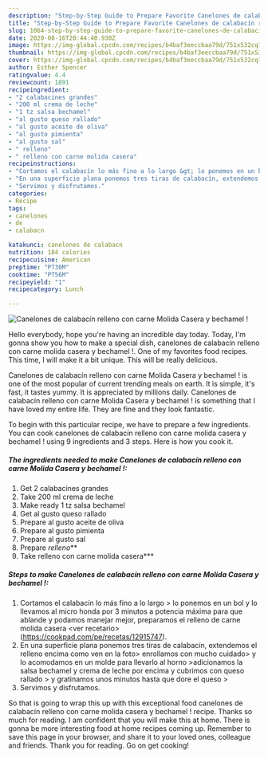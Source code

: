 ```yaml
---
description: "Step-by-Step Guide to Prepare Favorite Canelones de calabacín relleno con carne Molida Casera y bechamel !"
title: "Step-by-Step Guide to Prepare Favorite Canelones de calabacín relleno con carne Molida Casera y bechamel !"
slug: 1064-step-by-step-guide-to-prepare-favorite-canelones-de-calabacin-relleno-con-carne-molida-casera-y-bechamel
date: 2020-08-16T20:44:40.930Z
image: https://img-global.cpcdn.com/recipes/b4baf3eeccbaa79d/751x532cq70/canelones-de-calabacin-relleno-con-carne-molida-casera-y-bechamel-foto-principal.jpg
thumbnail: https://img-global.cpcdn.com/recipes/b4baf3eeccbaa79d/751x532cq70/canelones-de-calabacin-relleno-con-carne-molida-casera-y-bechamel-foto-principal.jpg
cover: https://img-global.cpcdn.com/recipes/b4baf3eeccbaa79d/751x532cq70/canelones-de-calabacin-relleno-con-carne-molida-casera-y-bechamel-foto-principal.jpg
author: Esther Spencer
ratingvalue: 4.4
reviewcount: 1891
recipeingredient:
- "2 calabacines grandes"
- "200 ml crema de leche"
- "1 tz salsa bechamel"
- "al gusto queso rallado"
- "al gusto aceite de oliva"
- "al gusto pimienta"
- "al gusto sal"
- " relleno"
- " relleno con carne molida casera"
recipeinstructions:
- "Cortamos el calabacín lo más fino a lo largo &gt; lo ponemos en un bol y lo llevamos al micro honda por 3 minutos a potencia máxima para que ablande y podamos manejar mejor, preparamos el relleno de carne molida casera &lt;ver recetario&gt;(https://cookpad.com/pe/recetas/12915747)."
- "En una superficie plana ponemos tres tiras de calabacín, extendemos el relleno encima como ven en la foto&gt; enrollamos con mucho cuidado&gt; y lo acomodamos en un molde para llevarlo al horno &gt;adicionamos la salsa bechamel y crema de leche por encima y cubrimos con queso rallado &gt; y gratinamos unos minutos hasta que dore el queso &gt;"
- "Servimos y disfrutamos."
categories:
- Recipe
tags:
- canelones
- de
- calabacn

katakunci: canelones de calabacn 
nutrition: 184 calories
recipecuisine: American
preptime: "PT30M"
cooktime: "PT56M"
recipeyield: "1"
recipecategory: Lunch

---
```



![Canelones de calabacín relleno con carne Molida Casera y bechamel !](https://img-global.cpcdn.com/recipes/b4baf3eeccbaa79d/751x532cq70/canelones-de-calabacin-relleno-con-carne-molida-casera-y-bechamel-foto-principal.jpg)

Hello everybody, hope you're having an incredible day today. Today, I'm gonna show you how to make a special dish, canelones de calabacín relleno con carne molida casera y bechamel !. One of my favorites food recipes. This time, I will make it a bit unique. This will be really delicious.

Canelones de calabacín relleno con carne Molida Casera y bechamel ! is one of the most popular of current trending meals on earth. It is simple, it's fast, it tastes yummy. It is appreciated by millions daily. Canelones de calabacín relleno con carne Molida Casera y bechamel ! is something that I have loved my entire life. They are fine and they look fantastic.




To begin with this particular recipe, we have to prepare a few ingredients. You can cook canelones de calabacín relleno con carne molida casera y bechamel ! using 9 ingredients and 3 steps. Here is how you cook it.

<!--inarticleads1-->

##### The ingredients needed to make Canelones de calabacín relleno con carne Molida Casera y bechamel !:

1. Get 2 calabacines grandes
1. Take 200 ml crema de leche
1. Make ready 1 tz salsa bechamel
1. Get al gusto queso rallado
1. Prepare al gusto aceite de oliva
1. Prepare al gusto pimienta
1. Prepare al gusto sal
1. Prepare  *relleno***
1. Take  relleno con carne molida casera***




<!--inarticleads2-->

##### Steps to make Canelones de calabacín relleno con carne Molida Casera y bechamel !:

1. Cortamos el calabacín lo más fino a lo largo &gt; lo ponemos en un bol y lo llevamos al micro honda por 3 minutos a potencia máxima para que ablande y podamos manejar mejor, preparamos el relleno de carne molida casera &lt;ver recetario&gt;(https://cookpad.com/pe/recetas/12915747).
1. En una superficie plana ponemos tres tiras de calabacín, extendemos el relleno encima como ven en la foto&gt; enrollamos con mucho cuidado&gt; y lo acomodamos en un molde para llevarlo al horno &gt;adicionamos la salsa bechamel y crema de leche por encima y cubrimos con queso rallado &gt; y gratinamos unos minutos hasta que dore el queso &gt;
1. Servimos y disfrutamos.




So that is going to wrap this up with this exceptional food canelones de calabacín relleno con carne molida casera y bechamel ! recipe. Thanks so much for reading. I am confident that you will make this at home. There is gonna be more interesting food at home recipes coming up. Remember to save this page in your browser, and share it to your loved ones, colleague and friends. Thank you for reading. Go on get cooking!
